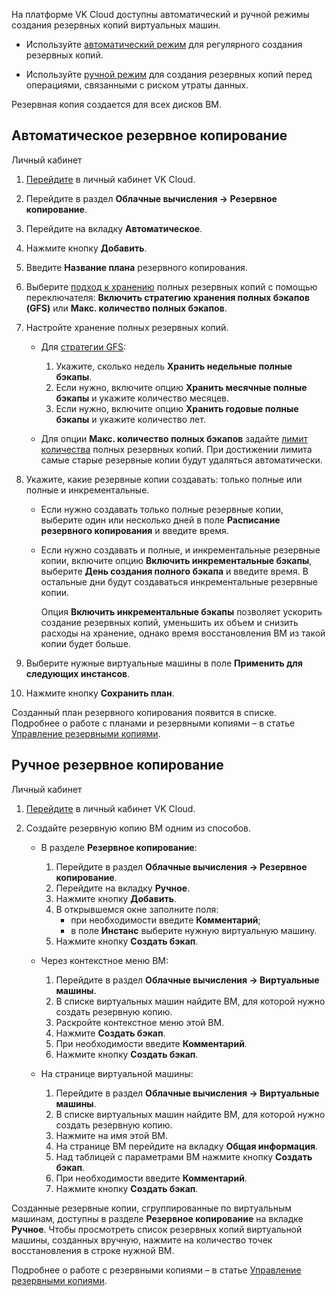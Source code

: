 На платформе VK Cloud доступны автоматический и ручной режимы создания резервных копий виртуальных машин.

- Используйте [автоматический режим](#avtomaticheskoe_rezervnoe_kopirovanie) для регулярного создания резервных копий.

- Используйте [ручной режим](#ruchnoe_rezervnoe_kopirovanie) для создания резервных копий перед операциями, связанными с риском утраты данных.

<info>

Резервная копия создается для всех дисков ВМ.

</info>

## Автоматическое резервное копирование

<tabs>
<tablist>
<tab>Личный кабинет</tab>
</tablist>
<tabpanel>

1. [Перейдите](https://mcs.mail.ru/app/) в личный кабинет VK Cloud.
2. Перейдите в раздел **Облачные вычисления → Резервное копирование**.
3. Перейдите на вкладку **Автоматическое**.
4. Нажмите кнопку **Добавить**.
5. Введите **Название плана** резервного копирования.
6. Выберите [подход к хранению](/manage/backups/retention-policy) полных резервных копий с помощью переключателя: **Включить стратегию хранения полных бэкапов (GFS)** или **Макс. количество полных бэкапов**.
7. Настройте хранение полных резервных копий.

   - Для [стратегии GFS](/manage/backups/retention-policy/gfs-backup):
      1. Укажите, сколько недель **Хранить недельные полные бэкапы**.
      2. Если нужно, включите опцию **Хранить месячные полные бэкапы** и укажите количество месяцев.
      3. Если нужно, включите опцию **Хранить годовые полные бэкапы** и укажите количество лет.

   - Для опции **Макс. количество полных бэкапов** задайте [лимит количества](/manage/backups/retention-policy/forward-incremental) полных резервных копий. При достижении лимита самые старые резервные копии будут удаляться автоматически.

8. Укажите, какие резервные копии создавать: только полные или полные и инкрементальные.

   - Если нужно создавать только полные резервные копии, выберите один или несколько дней в поле **Расписание резервного копирования** и введите время.
   - Если нужно создавать и полные, и инкрементальные резервные копии, включите опцию **Включить инкрементальные бэкапы**, выберите **День создания полного бэкапа** и введите время. В остальные дни будут создаваться инкрементальные резервные копии.

      <info>

      Опция **Включить инкрементальные бэкапы** позволяет ускорить создание резервных копий, уменьшить их объем и снизить расходы на хранение, однако время восстановления ВМ из такой копии будет больше.

      </info>

9. Выберите нужные виртуальные машины в поле **Применить для следующих инстансов**.
10. Нажмите кнопку **Сохранить план**.

</tabpanel>
</tabs>

Созданный план резервного копирования появится в списке. Подробнее о работе с планами и резервными копиями – в статье [Управление резервными копиями](../vm-backup-manage).

## Ручное резервное копирование

<tabs>
<tablist>
<tab>Личный кабинет</tab>
</tablist>
<tabpanel>

1. [Перейдите](https://mcs.mail.ru/app/) в личный кабинет VK Cloud.
2. Создайте резервную копию ВМ одним из способов.

   - В разделе **Резервное копирование**:

      1. Перейдите в раздел **Облачные вычисления → Резервное копирование**.
      2. Перейдите на вкладку **Ручное**.
      3. Нажмите кнопку **Добавить**.
      4. В открывшемся окне заполните поля:
         - при необходимости введите **Комментарий**;
         - в поле **Инстанс** выберите нужную виртуальную машину.
      5. Нажмите кнопку **Создать бэкап**.

   - Через контекстное меню ВМ:

      1. Перейдите в раздел **Облачные вычисления → Виртуальные машины**.
      2. В списке виртуальных машин найдите ВМ, для которой нужно создать резервную копию.
      3. Раскройте контекстное меню этой ВМ.
      4. Нажмите **Создать бэкап**.
      5. При необходимости введите **Комментарий**.
      6. Нажмите кнопку **Создать бэкап**.

   - На странице виртуальной машины:

      1. Перейдите в раздел **Облачные вычисления → Виртуальные машины**.
      2. В списке виртуальных машин найдите ВМ, для которой нужно создать резервную копию.
      3. Нажмите на имя этой ВМ.
      4. На странице ВМ перейдите на вкладку **Общая информация**.
      5. Над таблицей с параметрами ВМ нажмите кнопку **Создать бэкап**.
      6. При необходимости введите **Комментарий**.
      7. Нажмите кнопку **Создать бэкап**.

</tabpanel>
</tabs>

Созданные резервные копии, сгруппированные по виртуальным машинам, доступны в разделе **Резервное копирование** на вкладке **Ручное**. Чтобы просмотреть список резервных копий виртуальной машины, созданных вручную, нажмите на количество точек восстановления в строке нужной ВМ.

Подробнее о работе с резервными копиями – в статье [Управление резервными копиями](../vm-backup-manage).
